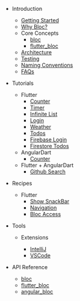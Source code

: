 - Introduction

  - [Getting Started](gettingstarted.md)
  - [Why Bloc?](whybloc.md)
  - Core Concepts
    - [bloc](coreconcepts.md)
    - [flutter_bloc](flutterbloccoreconcepts.md)
  - [Architecture](architecture.md)
  - [Testing](testing.md)
  - [Naming Conventions](blocnamingconventions.md)
  - [FAQs](faqs.md)

- Tutorials

  - Flutter
    - [Counter](fluttercountertutorial.md)
    - [Timer](fluttertimertutorial.md)
    - [Infinite List](flutterinfinitelisttutorial.md)
    - [Login](flutterlogintutorial.md)
    - [Weather](flutterweathertutorial.md)
    - [Todos](fluttertodostutorial.md)
    - [Firebase Login](flutterfirebaselogintutorial.md)
    - [Firestore Todos](flutterfirestoretodostutorial.md)
  - AngularDart
    - [Counter](angularcountertutorial.md)
  - Flutter + AngularDart
    - [Github Search](flutterangulargithubsearch.md)

- Recipes

  - Flutter
    - [Show SnackBar](recipesfluttershowsnackbar.md)
    - [Navigation](recipesflutternavigation.md)
    - [Bloc Access](recipesflutterblocaccess.md)

- Tools

  - Extensions

    - [IntelliJ](blocintellijextension.md)
    - [VSCode](blocvscodeextension.md)

- API Reference
  - [bloc](https://pub.dev/documentation/bloc/latest/bloc/bloc-library.html)
  - [flutter_bloc](https://pub.dev/documentation/flutter_bloc/latest/flutter_bloc/flutter_bloc-library.html)
  - [angular_bloc](https://pub.dev/documentation/angular_bloc/latest/angular_dart/angular_dart-library.html)
